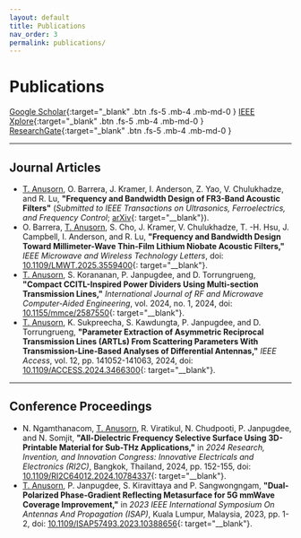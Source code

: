 ```yaml
---
layout: default
title: Publications
nav_order: 3
permalink: publications/
---
```


# Publications

[Google Scholar](https://scholar.google.com/citations?user=ovCpHY8AAAAJ&hl=en){:target="_blank" .btn .fs-5 .mb-4 .mb-md-0 }
[IEEE Xplore](https://ieeexplore.ieee.org/author/814855922553544){:target="_blank" .btn .fs-5 .mb-4 .mb-md-0 }
[ResearchGate](https://www.researchgate.net/scientific-contributions/Taran-Anusorn-2272092444){:target="_blank" .btn .fs-5 .mb-4 .mb-md-0 }

---

## Journal Articles
- <u>T. Anusorn</u>, O. Barrera, J. Kramer, I. Anderson, Z. Yao, V. Chulukhadze, and R. Lu, __"Frequency and Bandwidth Design of FR3-Band Acoustic Filters"__ (_Submitted to IEEE Transactions on Ultrasonics, Ferroelectrics, and Frequency Control_; [arXiv](https://arxiv.org/abs/2505.18388){: target="__blank"}).
- O. Barrera, <u>T. Anusorn</u>, S. Cho, J. Kramer, V. Chulukhadze, T. -H. Hsu, J. Campbell, I. Anderson, and R. Lu, __"Frequency and Bandwidth Design Toward Millimeter-Wave Thin-Film Lithium Niobate Acoustic Filters,"__ _IEEE Microwave and Wireless Technology Letters_, doi: [10.1109/LMWT.2025.3559400](https://ieeexplore.ieee.org/document/10989534){: target="__blank"}.
- <u>T. Anusorn</u>, S. Korananan, P. Janpugdee, and D. Torrungrueng, __"Compact CCITL-Inspired Power Dividers Using Multi-section Transmission Lines,"__ _International Journal of RF and Microwave Computer-Aided Engineering_, vol. 2024, no. 1, 2024, doi: [10.1155/mmce/2587550](https://onlinelibrary.wiley.com/doi/full/10.1155/mmce/2587550){: target="__blank"}.
- <u>T. Anusorn</u>, K. Sukpreecha, S. Kawdungta, P. Janpugdee, and D. Torrungrueng, __"Parameter Extraction of Asymmetric Reciprocal Transmission Lines (ARTLs) From Scattering Parameters With Transmission-Line-Based Analyses of Differential Antennas,"__ _IEEE Access_, vol. 12, pp. 141052-141063, 2024, doi: [10.1109/ACCESS.2024.3466300](https://ieeexplore.ieee.org/stamp/stamp.jsp?arnumber=10689400){: target="__blank"}.

---

## Conference Proceedings

- N. Ngamthanacom, <u>T. Anusorn</u>, R. Viratikul, N. Chudpooti, P. Janpugdee, and N. Somjit, __"All-Dielectric Frequency Selective Surface Using 3D- Printable Material for Sub-THz Applications,"__ in _2024 Research, Invention, and Innovation Congress: Innovative Electricals and Electronics (RI2C)_, Bangkok, Thailand, 2024, pp. 152-155, doi: [10.1109/RI2C64012.2024.10784337](https://ieeexplore.ieee.org/document/10784337){: target="__blank"}.
- <u>T. Anusorn</u>, P. Janpugdee, S. Kiravittaya and P. Sangwongngam, __"Dual-Polarized Phase-Gradient Reflecting Metasurface for 5G mmWave Coverage Improvement,"__ in _2023 IEEE International Symposium On Antennas And Propagation (ISAP)_, Kuala Lumpur, Malaysia, 2023, pp. 1-2, doi: [10.1109/ISAP57493.2023.10388656](https://ieeexplore.ieee.org/document/10388656){: target="__blank"}.
